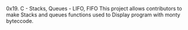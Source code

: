0x19. C - Stacks, Queues - LIFO, FIFO
This project allows contributors to make
Stacks and queues functions used to 
Display    program with monty byteccode.

